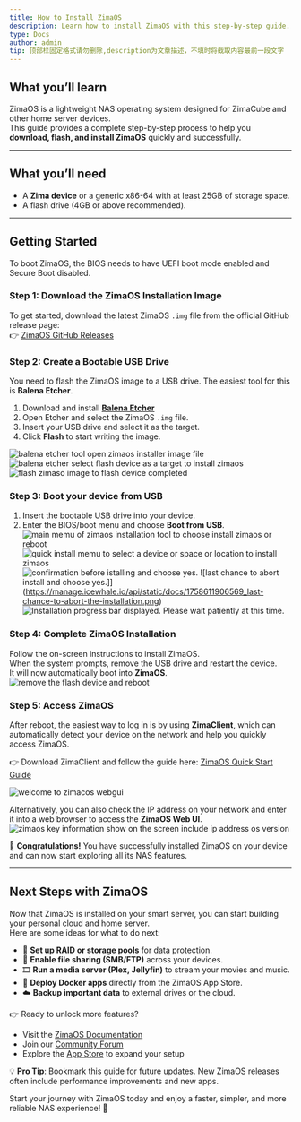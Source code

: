 ```yaml
---
title: How to Install ZimaOS
description: Learn how to install ZimaOS with this step-by-step guide. Includes downloading the image, flashing to USB, installation process, and logging in via ZimaClient or IP address.
type: Docs
author: admin
tip: 顶部栏固定格式请勿删除,description为文章描述，不填时将截取内容最前一段文字
---
```


## What you’ll learn
ZimaOS is a lightweight NAS operating system designed for ZimaCube and other home server devices.  
This guide provides a complete step-by-step process to help you **download, flash, and install ZimaOS** quickly and successfully.

---

## What you’ll need
- A **Zima device** or a generic x86-64 with at least 25GB of storage space.
- A flash drive (4GB or above recommended).

---

## Getting Started
To boot ZimaOS, the BIOS needs to have UEFI boot mode enabled and Secure Boot disabled.

### Step 1: Download the ZimaOS Installation Image
To get started, download the latest ZimaOS `.img` file from the official GitHub release page:  
👉 [ZimaOS GitHub Releases](https://github.com/IceWhaleTech/ZimaOS/releases)


### Step 2: Create a Bootable USB Drive
You need to flash the ZimaOS image to a USB drive. The easiest tool for this is **Balena Etcher**.

1. Download and install [**Balena Etcher**](https://etcher.balena.io/#download-etcher)  
2. Open Etcher and select the ZimaOS `.img` file.  
3. Insert your USB drive and select it as the target.  
4. Click **Flash** to start writing the image.  

![balena etcher tool open zimaos installer image file](https://manage.icewhale.io/api/static/docs/1758610770697_open-balenaetcher-and-mount-zimaos-installer-img.png)
![balena etcher select flash device as a target to install zimaos](https://manage.icewhale.io/api/static/docs/1758610775577_select-target-usb-device-for-zimaos-image.png)
![flash zimaso image to flash device completed](https://manage.icewhale.io/api/static/docs/1758610785477_flash-zimaos-installer-img-completed.png)



### Step 3: Boot your device from USB
1. Insert the bootable USB drive into your device.  
2. Enter the BIOS/boot menu and choose **Boot from USB**.
![main memu of zimaos installation tool to choose install zimaos or reboot](https://manage.icewhale.io/api/static/docs/1758611834229_select-boot-to-install-zimaos.png)
![quick install memu to select a device or space or location to install zimaos](https://manage.icewhale.io/api/static/docs/1758611857595_select-space-to-install-zimaos.png)
![confirmation before istalling and choose yes.](https://manage.icewhale.io/api/static/docs/1758611899595_confirmaton-before-install.png)
![last chance to abort install and choose yes.]](https://manage.icewhale.io/api/static/docs/1758611906569_last-chance-to-abort-the-installation.png)
![Installation progress bar displayed. Please wait patiently at this time.](https://manage.icewhale.io/api/static/docs/1758611912717_installing.png)


### Step 4: Complete ZimaOS Installation
Follow the on-screen instructions to install ZimaOS.  
When the system prompts, remove the USB drive and restart the device.  
It will now automatically boot into **ZimaOS**.
![remove the flash device and reboot](https://manage.icewhale.io/api/static/docs/1758613053107_installation-zimaos-done.png)



### Step 5: Access ZimaOS
After reboot, the easiest way to log in is by using **ZimaClient**, which can automatically detect your device on the network and help you quickly access ZimaOS.  

👉 Download ZimaClient and follow the guide here: [ZimaOS Quick Start Guide](https://www.zimaspace.com/docs/zimaos/Get-Started)  

![welcome to zimacos webgui](https://manage.icewhale.io/api/static/docs/1758611011147_Zimaos-webUI.png)


Alternatively, you can also check the IP address on your network and enter it into a web browser to access the **ZimaOS Web UI**.  
![zimaos key information show on the screen include ip address os version](https://manage.icewhale.io/api/static/docs/1758611045998_zimaos-Information-Display-Interface.png)


🎉 **Congratulations!** You have successfully installed ZimaOS on your device and can now start exploring all its NAS features.

---

## Next Steps with ZimaOS

Now that ZimaOS is installed on your smart server, you can start building your personal cloud and home server.  
Here are some ideas for what to do next:

- 🔧 **Set up RAID or storage pools** for data protection.  
- 📂 **Enable file sharing (SMB/FTP)** across your devices.  
- 🎞️ **Run a media server (Plex, Jellyfin)** to stream your movies and music.  
- 🐳 **Deploy Docker apps** directly from the ZimaOS App Store.  
- ☁️ **Backup important data** to external drives or the cloud.  

👉 Ready to unlock more features?  
- Visit the [ZimaOS Documentation](https://github.com/IceWhaleTech/ZimaOS/wiki)  
- Join our [Community Forum](https://github.com/IceWhaleTech/ZimaOS/discussions)  
- Explore the [App Store](https://github.com/IceWhaleTech/ZimaOS) to expand your setup  

💡 **Pro Tip**: Bookmark this guide for future updates. New ZimaOS releases often include performance improvements and new apps.  

Start your journey with ZimaOS today and enjoy a faster, simpler, and more reliable NAS experience! 🚀
